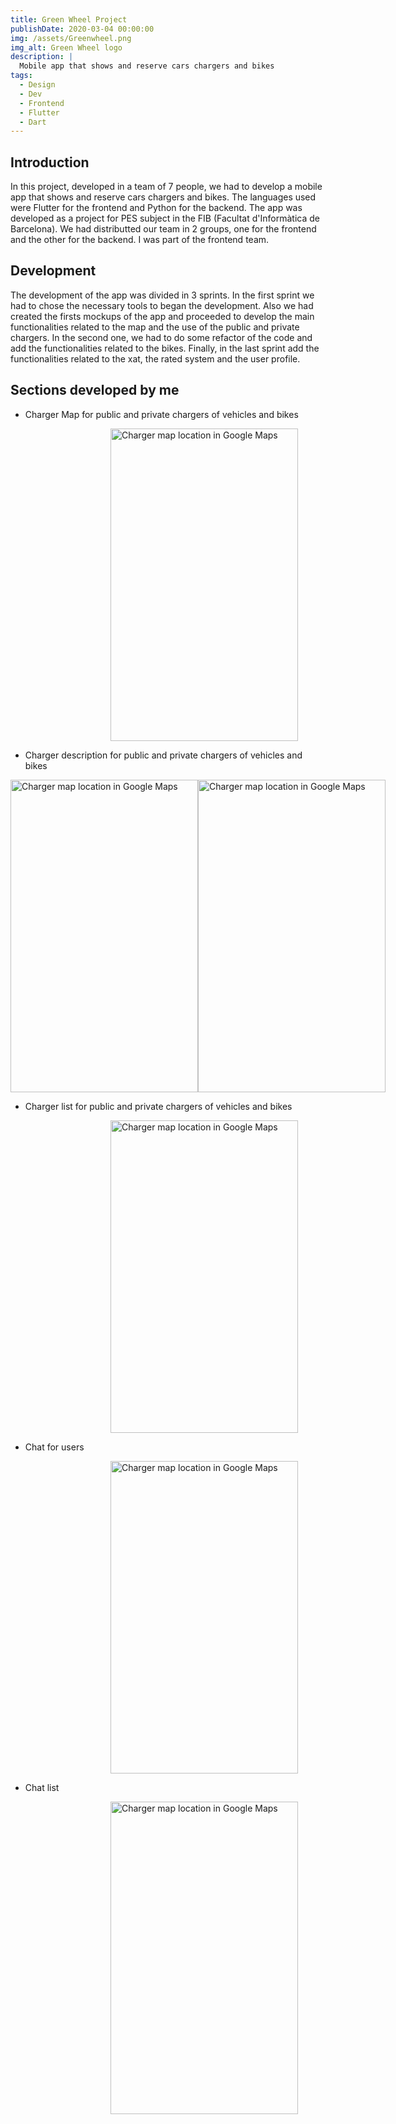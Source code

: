 ```yaml
---
title: Green Wheel Project
publishDate: 2020-03-04 00:00:00
img: /assets/Greenwheel.png
img_alt: Green Wheel logo
description: |
  Mobile app that shows and reserve cars chargers and bikes
tags:
  - Design
  - Dev
  - Frontend 
  - Flutter
  - Dart
---
```


## Introduction
In this project, developed in a team of 7 people, we had to develop a mobile app that shows and reserve cars chargers and bikes. The languages used were Flutter for the frontend and Python for the backend. The app was developed as a project for PES subject in the FIB (Facultat d'Informàtica de Barcelona). We had distributted our team in 2 groups, one for the frontend and the other for the backend. I was part of the frontend team.


## Development
The development of the app was divided in 3 sprints. In the first sprint we had to chose the necessary tools to began the development. Also we had created the firsts mockups of the app and proceeded to develop the main functionalities related to the map and the use of the public and private chargers. In the second one, we had to do some refactor of the code and add the functionalities related to the bikes. Finally, in the last sprint add the functionalities related to the xat, the rated system and the user profile.


## Sections developed by me
- Charger Map for public and private chargers of vehicles and bikes
  
<img class="images" height="500" width="300"  alt="Charger map location in Google Maps" src="/assets/greenwheel/chargemap.png"/>

- Charger description for public and private chargers of vehicles and bikes
<div class="pair">
  <img  height="500" width="300" alt="Charger map location in Google Maps" src="/assets/greenwheel/chargerdescript.png"/>
  <img  height="500" width="300" alt="Charger map location in Google Maps" src="/assets/greenwheel/bikedescript.png"/>
</div>

- Charger list for public and private chargers of vehicles and bikes

<img class="images" height="500" width="300" alt="Charger map location in Google Maps" src="/assets/greenwheel/bikeslist.png"/>

- Chat for users

<img class="images" height="500" width="300" alt="Charger map location in Google Maps" src="/assets/greenwheel/chat.png"/>

- Chat list 

<img class="images" height="500" width="300" alt="Charger map location in Google Maps" src="/assets/greenwheel/chatlist.png"/>

<style> 

  @media screen (max-width: 470px) {
    .images {
      margin-left: 0rem;
    }
    .pair {
      display: flex;
      flex-direction: column;
      justify-content: center;
    }
  }

  @media (min-width: 689px) {
    .images {
      margin-left: 10rem;
    }
    .pair {
      display: flex;
      flex-direction: row;
      justify-content: space-between;
    }
  }
</style>